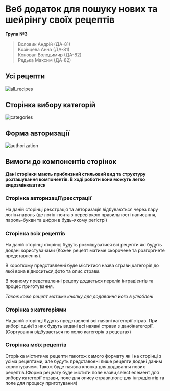 # Веб додаток для пошуку нових та шейрінгу своїх рецептів

**Група №3**  
> Воловик Андрій (ДА-81)  
> Козінцева Анна (ДА-81)  
> Коновал Володимир (ДА-82)  
> Редька Максим (ДА-82)

## Усі рецепти
![all_recipes](https://user-images.githubusercontent.com/81310185/112448263-ebf1d680-8d5a-11eb-9c06-67e497ba9c47.png)

## Сторінка вибору категорій
![categories](https://user-images.githubusercontent.com/81310185/112448315-f318e480-8d5a-11eb-832e-546f3c07a0a0.png)

## Форма авторизації
![authorization](https://user-images.githubusercontent.com/81310185/112448300-f0b68a80-8d5a-11eb-96c8-dcf662458b41.png)

## Вимоги до компонентів сторінок
**Дані сторінки мають приблизний стильовий вид та структуру розташування компонентів. В ході роботи вони можуть легко видозмінюватися**

### Сторінка авторизації\реєстрації

На даній сторінці реєстрація та авторизація відбуваються через пару логін+пароль (де логін-почта з перевіркою правильності написання, пароль-букви та цифри в будь-якому регістрі)

### Сторінка всіх рецептів

На даній сторінці сторінці будуть розміщуватися всі рецепти які будуть додані користувачами (Кожен рецепт матиме скорочене та розгоргнете представлення).

В короткому представленні буде міститися назва страви,категорія до якої вона відноситься,фото та опиc страви.

В повному представленні рецепу додається перелік інградієнтів та процес приготування.

_Також коже рецепт матиме кнопку для додавання його в улюблені_

### Сторінка з категоріями

На даній сторінці будуть представлені всі наявні категорії страв. При виборі однієї з них будуть видані всі наявні страви з даноїкатегорії.
(Сортування відбуваеться по полю категорія в рецеатах)

### Сторінка моїх рецептів

Сторінка міститиме рецепти такогож самого формату як і на сторінці з усіма рецептами, але будуть представоені лише рецепти додані даним користувачем.
Також буде наявна кнопка для додавання нових рецептів.(Форма рецеату буде містити поле назви,select елемент для вибору категорії страви, поле для опису страви,поле для інградієнтів та поле для процесу приготування)
